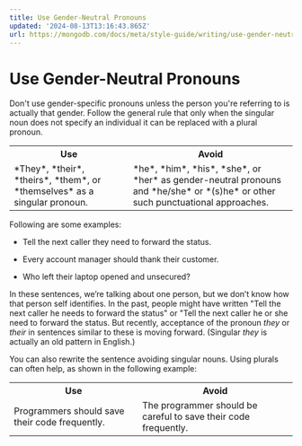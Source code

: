 ```yaml
---
title: Use Gender-Neutral Pronouns
updated: '2024-08-13T13:16:43.865Z'
url: https://mongodb.com/docs/meta/style-guide/writing/use-gender-neutral-pronouns/
---
```


# Use Gender-Neutral Pronouns

Don't use gender-specific pronouns unless the person you're referring to is actually that gender. Follow the general rule that only when the singular noun does not specify an individual it can be replaced with a plural pronoun.

<table>
<tr>
<th id="Use">
Use

</th>
<th id="Avoid">
Avoid

</th>
</tr>
<tr>
<td headers="Use">
*They*, *their*, *theirs*, *them*, or *themselves* as a singular pronoun.

</td>
<td headers="Avoid">
*he*, *him*, *his*, *she*, or *her* as gender-neutral pronouns and *he/she* or *(s)he* or other such punctuational approaches.

</td>
</tr>
</table>Following are some examples:

- Tell the next caller they need to forward the status.

- Every account manager should thank their customer.

- Who left their laptop opened and unsecured?

In these sentences, we’re talking about one person, but we don’t know how that person self identifies. In the past, people might have written "Tell the next caller he needs to forward the status" or "Tell the next caller he or she need to forward the status. But recently, acceptance of the pronoun *they* or *their* in sentences similar to these is moving forward. (Singular *they* is actually an old pattern in English.)

You can also rewrite the sentence avoiding singular nouns. Using plurals can often help, as shown in the following example:

<table>
<tr>
<th id="Use">
Use

</th>
<th id="Avoid">
Avoid

</th>
</tr>
<tr>
<td headers="Use">
Programmers should save their code frequently.

</td>
<td headers="Avoid">
The programmer should be careful to save their code frequently.

</td>
</tr>
</table>